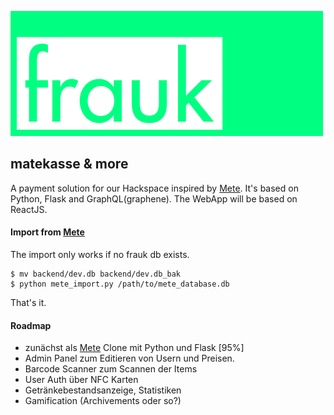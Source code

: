 ![frauk](./logo.png)
## matekasse & more

A payment solution for our Hackspace inspired by
[Mete](https://github.com/chaosdorf/mete).
It's based on Python, Flask and GraphQL(graphene).
The WebApp will be based on ReactJS.

#### Import from [Mete](https://github.com/chaosdorf/mete)

The import only works if no frauk db exists.

    $ mv backend/dev.db backend/dev.db_bak
    $ python mete_import.py /path/to/mete_database.db

That's it.

#### Roadmap
* zunächst als [Mete](https://github.com/chaosdorf/mete) Clone mit Python und Flask [95%]
* Admin Panel zum Editieren von Usern und Preisen.
* Barcode Scanner zum Scannen der Items
* User Auth über NFC Karten
* Getränkebestandsanzeige, Statistiken
* Gamification (Archivements oder so?)
